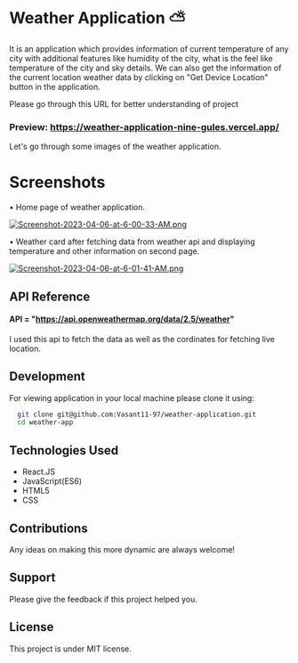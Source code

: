 
# Weather Application ⛅️
It is an application which provides information of current temperature of any city with additional features like humidity of the city, what is the feel like temperature of the city and sky details. We can also get the information of the current location weather data by clicking on "Get Device Location" button in the application.

Please go through this URL for better understanding of project  
### Preview: https://weather-application-nine-gules.vercel.app/

Let's go through some images of the weather application.  
 
 

# Screenshots
• Home page of weather application.

[![Screenshot-2023-04-06-at-6-00-33-AM.png](https://i.postimg.cc/CMnhHqXD/Screenshot-2023-04-06-at-6-00-33-AM.png)](https://postimg.cc/jCKYRLsd)

• Weather card after fetching data from weather api and displaying temperature and other information on second page.

[![Screenshot-2023-04-06-at-6-01-41-AM.png](https://i.postimg.cc/zXdxzyDt/Screenshot-2023-04-06-at-6-01-41-AM.png)](https://postimg.cc/2VZQT8Zh)
## API Reference

#### API = "https://api.openweathermap.org/data/2.5/weather"

I used this api to fetch the data as well as the cordinates for fetching live location.


## Development

For viewing application in your local machine please clone it using: 


```bash
  git clone git@github.com:Vasant11-97/weather-application.git
  cd weather-app
```
    
## Technologies Used

- React.JS
- JavaScript(ES6)
- HTML5
- CSS


## Contributions

Any ideas on making this more dynamic are always welcome!



## Support

Please give the feedback if this project helped you.


## License

This project is under MIT license.